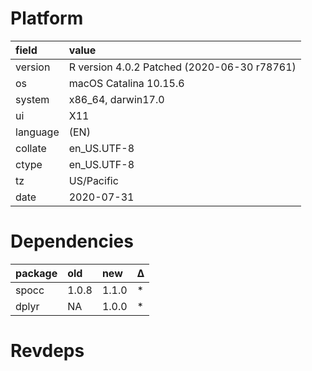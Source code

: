 # Platform

|field    |value                                       |
|:--------|:-------------------------------------------|
|version  |R version 4.0.2 Patched (2020-06-30 r78761) |
|os       |macOS Catalina 10.15.6                      |
|system   |x86_64, darwin17.0                          |
|ui       |X11                                         |
|language |(EN)                                        |
|collate  |en_US.UTF-8                                 |
|ctype    |en_US.UTF-8                                 |
|tz       |US/Pacific                                  |
|date     |2020-07-31                                  |

# Dependencies

|package |old   |new   |Δ  |
|:-------|:-----|:-----|:--|
|spocc   |1.0.8 |1.1.0 |*  |
|dplyr   |NA    |1.0.0 |*  |

# Revdeps

